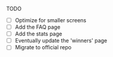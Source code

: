 TODO
- [ ] Optimize for smaller screens
- [ ] Add the FAQ page
- [ ] Add the stats page
- [ ] Eventually update the 'winners' page
- [ ] Migrate to official repo
